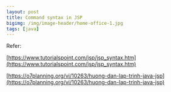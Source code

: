 ```yaml
---
layout: post
title: Command syntax in JSP
bigimg: /img/image-header/home-office-1.jpg
tags: [java]
---
```







Refer: 

[https://www.tutorialspoint.com/jsp/jsp_syntax.htm](https://www.tutorialspoint.com/jsp/jsp_syntax.htm)

[https://o7planning.org/vi/10263/huong-dan-lap-trinh-java-jsp](https://o7planning.org/vi/10263/huong-dan-lap-trinh-java-jsp)

